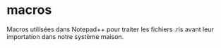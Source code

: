 # macros

Macros utilisées dans Notepad++ pour traiter les fichiers .ris avant leur importation dans notre système maison.
